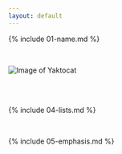 ```yaml
---
layout: default
---
```


{% include 01-name.md %}

<br>

![Image of Yaktocat](https://octodex.github.com/images/yaktocat.png)

<br>



<br>

{% include 04-lists.md %}

<br>

{% include 05-emphasis.md %}